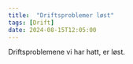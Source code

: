 ```yaml
---
title:  "Driftsproblemer løst"
tags: [Drift]
date: 2024-08-15T12:05:00
---
```

Driftsproblemene vi har hatt, er løst.
